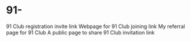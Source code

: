 # 91-
91 Club registration invite link  Webpage for 91 Club joining link  My referral page for 91 Club  A public page to share 91 Club invitation link
